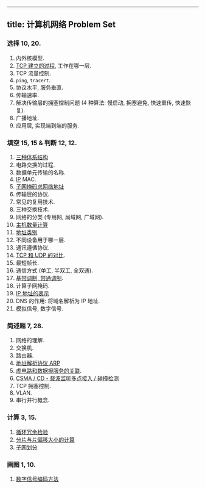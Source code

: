 
---
title: 计算机网络 Problem Set
---

### 选择 10, 20.

1. 内外核模型. 
1. [TCP 建立的过程](/408/network/tcp.md), 工作在哪一层. 
1. TCP 流量控制. 
1. `ping`, `tracert`. 
1. 协议水平, 服务垂直. 
1. 传输速率. 
1. 解决传输层的拥塞控制问题 (4 种算法: 慢启动, 拥塞避免, 快速重传, 快速恢复). 
1. 广播地址. 
1. 应用层, 实现端到端的服务. 

### 填空 15, 15 & 判断 12, 12.

1. [三种体系结构](/408/network/layered-network-model.md)
1. 电路交换的过程. 
1. 数据单元传输的名称. 
1. [IP](/408/network/ip.md) MAC. 
1. [子网掩码求网络地址](/408/network/subnet-mask.md)
1. 传输层的协议. 
1. 常见的复用技术. 
1. 三种交换技术. 
1. 网络的分类 (专用网, 局域网, 广域网).
1. [主机数量计算](/408/network/address-count.md)
1. [地址类别](/408/network/ip-category.md)
1. 不同设备用于哪一层.  
1. 通讯遵循协议. 
1. [TCP 和 UDP 的对比](/408/network/tcp-vs-udp.md). 
1. 最短帧长. 
1. 通信方式 (单工, 半双工, 全双通). 
1. [基带调制, 带通调制](/408/network/modulation.md). 
1. 计算子网掩码. 
1. [IP 地址的表示](/408/network/dotted-decimal-notation.md) 
1. DNS 的作用: 将域名解析为 IP 地址. 
1. 模拟信号, 数字信号. 

### 简述题 7, 28. 

1. 网络的理解. 
1. 交换机. 
1. 路由器. 
1. [地址解析协议 ARP](/408/network/arp.md) 
1. [虚电路和数据报服务的关联](/408/network/virtual-circuit-vs-datagram.md). 
1. [CSMA / CD - 载波监听多点接⼊ / 碰撞检测](/408/network/csma-cd.md)
1. TCP 拥塞控制. 
1. VLAN. 
1. 串行并行概念. 

### 计算 3, 15. 

1. [循环冗余检验](/408/network/cyclic-redundancy-check.md) 
1. [分片与片偏移大小的计算](/408/network/sharding-offset.md) 
1. [子网划分](/408/network/subnet-division.md)

### 画图 1, 10. 

1. [数字信号编码方法](/408/network/encoding-method.md)


